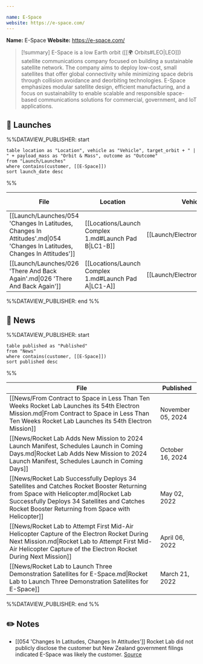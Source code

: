 ```yaml
---

name: E-Space
website: https://e-space.com/
---
```


**Name:** E-Space
**Website:** https://e-space.com/

>[!summary]
E-Space is a low Earth orbit ([[🌍 Orbits#LEO|LEO]]) satellite communications company focused on building a sustainable satellite network. The company aims to deploy low-cost, small satellites that offer global connectivity while minimizing space debris through collision avoidance and deorbiting technologies. E-Space emphasizes modular satellite design, efficient manufacturing, and a focus on sustainability to enable scalable and responsible space-based communications solutions for commercial, government, and IoT applications.

## 🚀 Launches

%%DATAVIEW_PUBLISHER: start
```
table location as "Location", vehicle as "Vehicle", target_orbit + " | " + payload_mass as "Orbit & Mass", outcome as "Outcome"
from "Launch/Launches"
where contains(customer, [[E-Space]])
sort launch_date desc
```
%%

| File                                                                                                                      | Location                                              | Vehicle                          | Orbit & Mass             | Outcome   |
| ------------------------------------------------------------------------------------------------------------------------- | ----------------------------------------------------- | -------------------------------- | ------------------------ | --------- |
| [[Launch/Launches/054 'Changes In Latitudes, Changes In Attitudes'.md\|054 'Changes In Latitudes, Changes In Attitudes']] | [[Locations/Launch Complex 1.md#Launch Pad B\|LC1-B]] | [[Launch/Electron.md\|Electron]] | Classified \| Classified | ✅ Success |
| [[Launch/Launches/026 'There And Back Again'.md\|026 'There And Back Again']]                                             | [[Locations/Launch Complex 1.md#Launch Pad A\|LC1-A]] | [[Launch/Electron.md\|Electron]] | 520 km \| 94° \| Unknown | ✅ Success |

%%DATAVIEW_PUBLISHER: end %%

## 📰 News
%%DATAVIEW_PUBLISHER: start
```
table published as "Published"
from "News"
where contains(customer, [[E-Space]])
sort published desc
```
%%

| File                                                                                                                                                                                                                                     | Published         |
| ---------------------------------------------------------------------------------------------------------------------------------------------------------------------------------------------------------------------------------------- | ----------------- |
| [[News/From Contract to Space in Less Than Ten Weeks Rocket Lab Launches its 54th Electron Mission.md\|From Contract to Space in Less Than Ten Weeks Rocket Lab Launches its 54th Electron Mission]]                                     | November 05, 2024 |
| [[News/Rocket Lab Adds New Mission to 2024 Launch Manifest, Schedules Launch in Coming Days.md\|Rocket Lab Adds New Mission to 2024 Launch Manifest, Schedules Launch in Coming Days]]                                                   | October 16, 2024  |
| [[News/Rocket Lab Successfully Deploys 34 Satellites and Catches Rocket Booster Returning from Space with Helicopter.md\|Rocket Lab Successfully Deploys 34 Satellites and Catches Rocket Booster Returning from Space with Helicopter]] | May 02, 2022      |
| [[News/Rocket Lab to Attempt First Mid-Air Helicopter Capture of the Electron Rocket During Next Mission.md\|Rocket Lab to Attempt First Mid-Air Helicopter Capture of the Electron Rocket During Next Mission]]                         | April 06, 2022    |
| [[News/Rocket Lab to Launch Three Demonstration Satellites for E-Space.md\|Rocket Lab to Launch Three Demonstration Satellites for E-Space]]                                                                                             | March 21, 2022    |

%%DATAVIEW_PUBLISHER: end %%

## ✏️ Notes

- [[054 'Changes In Latitudes, Changes In Attitudes']] Rocket Lab did not publicly disclose the customer but New Zealand government filings indicated E-Space was likely the customer. [Source](https://x.com/SpaceEquities/status/1846992995419333052)